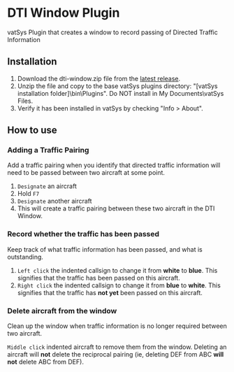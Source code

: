 # DTI Window Plugin
vatSys Plugin that creates a window to record passing of Directed Traffic Information

## Installation
1. Download the dti-window.zip file from the [latest release](https://github.com/alphadelta332/dti-window/releases).
2. Unzip the file and copy to the base vatSys plugins directory: "[vatSys installation folder]\bin\Plugins". Do NOT install in My Documents\vatSys Files.
3. Verify it has been installed in vatSys by checking "Info > About".

## How to use
### Adding a Traffic Pairing
Add a traffic pairing when you identify that directed traffic information will need to be passed between two aircraft at some point.

1. `Designate` an aircraft
2. Hold `F7`
3. `Designate` another aircraft
4. This will create a traffic pairing between these two aircraft in the DTI Window.

### Record whether the traffic has been passed
Keep track of what traffic information has been passed, and what is outstanding.

1. `Left click` the indented callsign to change it from **white** to **blue**. This signifies that the traffic has been passed on this aircraft.
2. `Right click` the indented callsign to change it from **blue** to **white**. This signifies that the traffic has **not yet** been passed on this aircraft.

### Delete aircraft from the window
Clean up the window when traffic information is no longer required between two aircraft.

`Middle click` indented aircraft to remove them from the window. Deleting an aircraft will **not** delete the reciprocal pairing (ie, deleting DEF from ABC **will not** delete ABC from DEF).